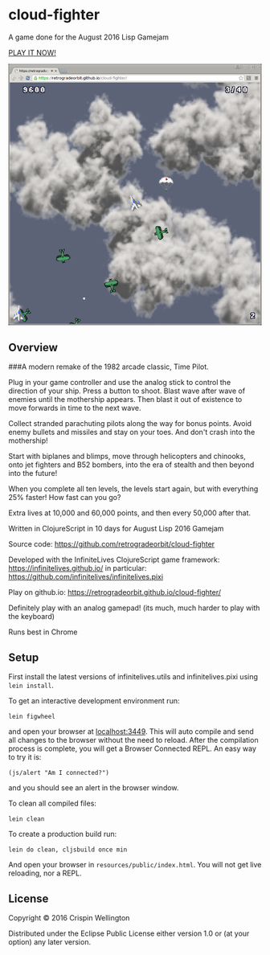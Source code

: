 # cloud-fighter

A game done for the August 2016 Lisp Gamejam

[PLAY IT NOW!](https://retrogradeorbit.github.io/cloud-fighter/)

![Title screen](./screenshot-02.png)

## Overview

###A modern remake of the 1982 arcade classic, Time Pilot.

Plug in your
game controller and use the analog stick to control the direction of
your ship. Press a button to shoot. Blast wave after wave of enemies
until the mothership appears. Then blast it out of existence to move
forwards in time to the next wave.

Collect stranded parachuting pilots along the way for bonus
points. Avoid enemy bullets and missiles and stay on your toes. And
don't crash into the mothership!

Start with biplanes and blimps, move through helicopters and chinooks,
onto jet fighters and B52 bombers, into the era of stealth and then
beyond into the future!

When you complete all ten levels, the levels start again, but with
everything 25% faster! How fast can you go?

Extra lives at 10,000 and 60,000 points, and then every 50,000 after
that.

Written in ClojureScript in 10 days for August Lisp 2016 Gamejam

Source code: https://github.com/retrogradeorbit/cloud-fighter

Developed with the InfiniteLives ClojureScript game framework:
https://infinitelives.github.io/ in particular:
https://github.com/infinitelives/infinitelives.pixi

Play on github.io: https://retrogradeorbit.github.io/cloud-fighter/

Definitely play with an analog gamepad!  (its much, much harder to
play with the keyboard)

Runs best in Chrome

## Setup

First install the latest versions of infinitelives.utils and
infinitelives.pixi using `lein install`.

To get an interactive development environment run:

    lein figwheel

and open your browser at [localhost:3449](http://localhost:3449/).
This will auto compile and send all changes to the browser without the
need to reload. After the compilation process is complete, you will
get a Browser Connected REPL. An easy way to try it is:

    (js/alert "Am I connected?")

and you should see an alert in the browser window.

To clean all compiled files:

    lein clean

To create a production build run:

    lein do clean, cljsbuild once min

And open your browser in `resources/public/index.html`. You will not
get live reloading, nor a REPL.

## License

Copyright © 2016 Crispin Wellington

Distributed under the Eclipse Public License either version 1.0 or (at your option) any later version.
